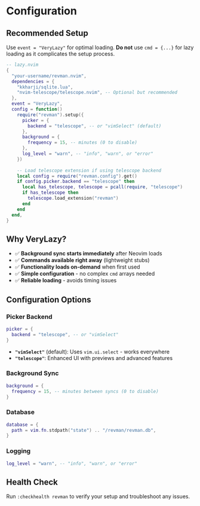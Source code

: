 # Configuration

## Recommended Setup

Use `event = "VeryLazy"` for optimal loading. **Do not** use `cmd = {...}` for lazy loading as it complicates the setup process.

```lua
-- lazy.nvim
{
  "your-username/revman.nvim",
  dependencies = {
    "kkharji/sqlite.lua",
    "nvim-telescope/telescope.nvim", -- Optional but recommended
  },
  event = "VeryLazy",
  config = function()
    require("revman").setup({
      picker = {
        backend = "telescope", -- or "vimSelect" (default)
      },
      background = {
        frequency = 15, -- minutes (0 to disable)
      },
      log_level = "warn", -- "info", "warn", or "error"
    })
    
    -- Load telescope extension if using telescope backend
    local config = require("revman.config").get()
    if config.picker.backend == "telescope" then
      local has_telescope, telescope = pcall(require, "telescope")
      if has_telescope then
        telescope.load_extension("revman")
      end
    end
  end,
}
```

## Why VeryLazy?

- ✅ **Background sync starts immediately** after Neovim loads
- ✅ **Commands available right away** (lightweight stubs)
- ✅ **Functionality loads on-demand** when first used
- ✅ **Simple configuration** - no complex `cmd` arrays needed
- ✅ **Reliable loading** - avoids timing issues

## Configuration Options

### Picker Backend

```lua
picker = {
  backend = "telescope", -- or "vimSelect"
}
```

- **`"vimSelect"`** (default): Uses `vim.ui.select` - works everywhere
- **`"telescope"`**: Enhanced UI with previews and advanced features

### Background Sync

```lua
background = {
  frequency = 15, -- minutes between syncs (0 to disable)
}
```

### Database

```lua
database = {
  path = vim.fn.stdpath("state") .. "/revman/revman.db",
}
```

### Logging

```lua
log_level = "warn", -- "info", "warn", or "error"
```

## Health Check

Run `:checkhealth revman` to verify your setup and troubleshoot any issues.